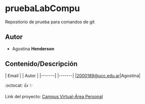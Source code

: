 # pruebaLabCompu
Repositorio de prueba para comandos de git

## Autor
* Agostina **Henderson**

## Contenido/Descripción

| Email | | Autor |
|-------| |-------|
|2000189@ucc.edu.ar|Agostina|

:octocat:
:+1:
:sparkles:


Link del proyecto: [Campus Virtual-Área Personal](https://campusvirtual.ucc.edu.ar/my/)